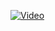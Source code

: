 [![Video](https://github.com/user-attachments/assets/1afa5003-6bac-4ad3-9c86-587f4e1ad313)](https://github.com/user-attachments/assets/3b8a2160-724c-4013-a268-09a53699936e)
